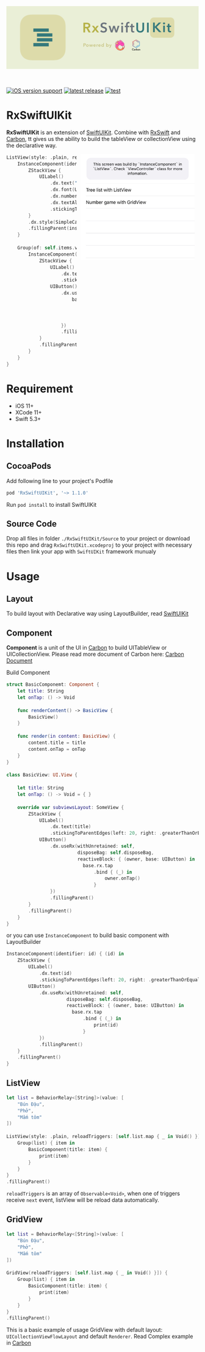 ![SwiftUIKit](./Assets/rxswiftuikit_banner.png)

<br/>

[![iOS version support](https://img.shields.io/badge/platform-iOS%2011.0+-8EBEA4)](#Required)
[![latest release](https://img.shields.io/badge/pod-1.0-C9D9D6)](#Development%20Progress)
[![test](https://img.shields.io/badge/test-TODO-FFD6B2)](#Development%20Progress)

# RxSwiftUIKit

**RxSwiftUIKit** is an extension of [SwiftUIKit](https://github.com/sonla58/SwiftUIKit). Combine with [RxSwift](https://github.com/ReactiveX/RxSwift) and [Carbon](https://github.com/ra1028/Carbon), tt gives us the ability to build the tableView or collectionView using the declarative way.

<img src="Assets/demo.jpeg" align="right" width="300px" hspace="10px" vspace="0px">

```swift
ListView(style: .plain, reloadTriggers: [self.items.map { _ in Void() }]) {
    InstanceComponent(identifier: 0) { (_) in
        ZStackView {
            UILabel()
                .dx.text("This screen was build by `InstanceComponent` in `ListView`. Check `ViewController` class for more infomation.")
                .dx.font(UIFont.systemFont(ofSize: 14, weight: .regular))
                .dx.numberOfLines(0)
                .dx.textAlignment(NSTextAlignment.center)
                .stickingToParentEdges(left: 16, right: 16, top: 14, bottom: 14)
        }
        .dx.style(SimpleCard())
        .fillingParent(insets: (22, 22, 14, 14))
    }
    
    Group(of: self.items.value) { (item: Item) in
        InstanceComponent(identifier: item.0) { (i) in
            ZStackView {
                UILabel()
                    .dx.text(i)
                    .stickingToParentEdges(left: 20, right: .greaterThanOrEqualTo(20), top: 12, bottom: 12)
                UIButton()
                    .dx.useRx(withUnretained: self, disposeBag: self.disposeBag, reactiveBlock: { (owner, base: UIButton) in
                        base.rx.tap
                            .bind { (_) in
                                item.1()
                            }
                    })
                    .fillingParent()
            }
            .fillingParent()
        }
    }
}
```

# Requirement

- iOS 11+
- XCode 11+
- Swift 5.3+

# Installation

## CocoaPods

Add following line to your project's Podfile
```ruby
pod 'RxSwiftUIKit', '~> 1.1.0'
```
Run `pod install` to install SwiftUIKit

## Source Code

Drop all files in folder `./RxSwiftUIKit/Source` to your project or download this repo and drag `RxSwiftUIKit.xcodeproj` to your project with necessary files then link your app with `SwiftUIKit` framework munualy

# Usage

## Layout

To build layout with Declarative way using LayoutBuilder, read [SwiftUIKit](https://github.com/sonla58/SwiftUIKit)

## Component

**Component** is a unit of the UI in [Carbon](https://github.com/ra1028/Carbon) to build UITableView or UICollectionView. Please read more document of Carbon here: [Carbon Document]([Carbon](https://github.com/ra1028/Carbon))

Build Component

```swift
struct BasicComponemt: Component {
    let title: String
    let onTap: () -> Void

    func renderContent() -> BasicView {
        BasicView()
    }

    func render(in content: BasicView) {
        content.title = title
        content.onTap = onTap
    }
}

class BasicView: UI.View {

    let title: String
    let onTap: () -> Void = { }

    override var subviewsLayout: SomeView {
        ZStackView {
            UILabel()
                .dx.text(title)
                .stickingToParentEdges(left: 20, right: .greaterThanOrEqualTo(20), top: 12, bottom: 12)
            UIButton()
                .dx.useRx(withUnretained: self, 
                          disposeBag: self.disposeBag, 
                          reactiveBlock: { (owner, base: UIButton) in
                            base.rx.tap
                                .bind { (_) in
                                    owner.onTap()
                                }
                })
                .fillingParent()
        }
        .fillingParent()
    }
}
```

or you can use `InstanceComponent` to build basic component with LayoutBuilder

```swift
InstanceComponent(identifier: id) { (id) in
    ZStackView {
        UILabel()
            .dx.text(id)
            .stickingToParentEdges(left: 20, right: .greaterThanOrEqualTo(20), top: 12, bottom: 12)
        UIButton()
            .dx.useRx(withUnretained: self,
                      disposeBag: self.disposeBag,
                      reactiveBlock: { (owner, base: UIButton) in
                        base.rx.tap
                            .bind { (_) in
                                print(id)
                            }
            })
            .fillingParent()
    }
    .fillingParent()
}
```

## ListView

```swift
let list = BehaviorRelay<[String]>(value: [
    "Bún Đậu",
    "Phở",
    "Mắm tôm"
])

ListView(style: .plain, reloadTriggers: [self.list.map { _ in Void() }]) {
    Group(list) { item in
        BasicComponent(title: item) {
            print(item)
        }
    }
}
.fillingParent()
```

`reloadTriggers` is an array of `Observable<Void>`, when one of triggers receive `next` event, listView will be reload data automatically.

## GridView

```swift
let list = BehaviorRelay<[String]>(value: [
    "Bún Đậu",
    "Phở",
    "Mắm tôm"
])

GridView(reloadTriggers: [self.list.map { _ in Void() }]) {
    Group(list) { item in
        BasicComponent(title: item) {
            print(item)
        }
    }
}
.fillingParent()
```

This is a basic example of usage GridView with default layout: `UICollectionViewFlowLayout` and default `Renderer`. Read Complex example in [Carbon](https://github.com/ra1028/Carbon)